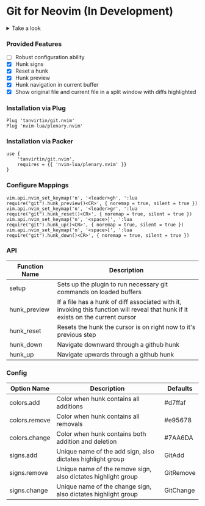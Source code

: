 # Git for Neovim (In Development)

<details>
    <summary>Take a look</summary>
    <img width="1792" alt="Screen Shot 2021-03-26 at 6 51 32 PM" src="https://user-images.githubusercontent.com/25164326/112700485-a4577180-8e64-11eb-9be4-f70ba8aa733c.png">
    <img width="1792" alt="Screen Shot 2021-03-21 at 9 16 08 PM" src="https://user-images.githubusercontent.com/25164326/111928772-efe7d500-8a8a-11eb-854f-b0f4b620d893.png">
</details>

### Provided Features
- [ ] Robust configuration ability
- [x] Hunk signs
- [x] Reset a hunk
- [x] Hunk preview
- [x] Hunk navigation in current buffer
- [x] Show original file and current file in a split window with diffs highlighted

### Installation via Plug
```
Plug 'tanvirtin/git.nvim'
Plug 'nvim-lua/plenary.nvim'
```

### Installation via Packer

```
use {
    'tanvirtin/git.nvim',
    requires = {{ 'nvim-lua/plenary.nvim' }}
}
```

### Configure Mappings
```
vim.api.nvim_set_keymap('n', '<leader>gh', ':lua require("git").hunk_preview()<CR>', { noremap = true, silent = true })
vim.api.nvim_set_keymap('n', '<leader>gr', ':lua require("git").hunk_reset()<CR>', { noremap = true, silent = true })
vim.api.nvim_set_keymap('n', '<space>]', ':lua require("git").hunk_up()<CR>', { noremap = true, silent = true })
vim.api.nvim_set_keymap('n', '<space>[', ':lua require("git").hunk_down()<CR>', { noremap = true, silent = true })
```

### API
| Function Name | Description |
|---------------|-------------|
| setup | Sets up the plugin to run necessary git commands on loaded buffers |
| hunk_preview | If a file has a hunk of diff associated with it, invoking this function will reveal that hunk if it exists on the current cursor |
| hunk_reset | Resets the hunk the cursor is on right now to it's previous step
| hunk_down | Navigate downward through a github hunk |
| hunk_up | Navigate upwards through a github hunk |

### Config
| Option Name   | Description | Defaults |
|---------------|-------------|----------|
| colors.add | Color when hunk contains all additions | #d7ffaf |
| colors.remove | Color when hunk contains all removals | #e95678 |
| colors.change | Color when hunk contains both addition and deletion | #7AA6DA |
| signs.add | Unique name of the add sign, also dictates highlight group | GitAdd |
| signs.remove | Unique name of the remove sign, also dictates highlight group | GitRemove |
| signs.change | Unique name of the change sign, also dictates highlight group | GitChange |
